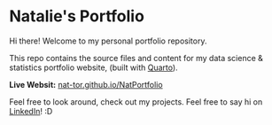 # Natalie's Portfolio

Hi there! Welcome to my personal portfolio repository.

This repo contains the source files and content for my data science & statistics portfolio website, (built with [Quarto](https://quarto.org/)).

**Live Websit:** [nat-tor.github.io/NatPortfolio](https://nat-tor.github.io/NatPortfolio/)

Feel free to look around, check out my projects. Feel free to say hi on [LinkedIn](https://www.linkedin.com/in/natalietorres-o7/)! :D
